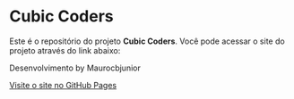 # Cubic Coders

Este é o repositório do projeto **Cubic Coders**. Você pode acessar o site do projeto através do link abaixo:

Desenvolvimento by Maurocbjunior

[Visite o site no GitHub Pages]( https://cubiccoders.github.io/CubicCoders/)
